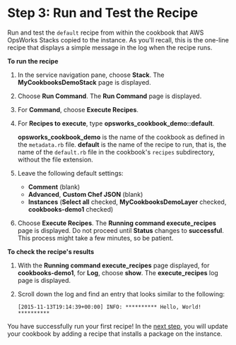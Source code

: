 # Step 3: Run and Test the Recipe<a name="gettingstarted-cookbooks-test-recipe"></a>

Run and test the `default` recipe from within the cookbook that AWS OpsWorks Stacks copied to the instance\. As you'll recall, this is the one\-line recipe that displays a simple message in the log when the recipe runs\.

**To run the recipe**

1. In the service navigation pane, choose **Stack**\. The **MyCookbooksDemoStack** page is displayed\.

1. Choose **Run Command**\. The **Run Command** page is displayed\.

1. For **Command**, choose **Execute Recipes**\.

1. For **Recipes to execute**, type **opsworks\_cookbook\_demo::default**\.

   **opsworks\_cookbook\_demo** is the name of the cookbook as defined in the `metadata.rb` file\. **default** is the name of the recipe to run, that is, the name of the `default.rb` file in the cookbook's `recipes` subdirectory, without the file extension\.

1. Leave the following default settings:
   + **Comment** \(blank\)
   + **Advanced**, **Custom Chef JSON** \(blank\)
   + **Instances** \(**Select all** checked, **MyCookbooksDemoLayer** checked, **cookbooks\-demo1** checked\)

1. Choose **Execute Recipes**\. The **Running command execute\_recipes** page is displayed\. Do not proceed until **Status** changes to **successful**\. This process might take a few minutes, so be patient\.

**To check the recipe's results**

1. With the **Running command execute\_recipes** page displayed, for **cookbooks\-demo1**, for **Log**, choose **show**\. The **execute\_recipes** log page is displayed\.

1. Scroll down the log and find an entry that looks similar to the following:

   ```
   [2015-11-13T19:14:39+00:00] INFO: ********** Hello, World! **********
   ```

You have successfully run your first recipe\! In the [next step](gettingstarted-cookbooks-install-package.md), you will update your cookbook by adding a recipe that installs a package on the instance\.